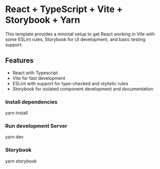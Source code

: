 # React + TypeScript + Vite + Storybook + Yarn

This template provides a minimal setup to get React working in Vite with some ESLint rules,
Storybook for UI development, and basic testing support.

## Features
- React with Typescript
- Vite for fast development
- ESLint with support for type-checked and stylistic rules
- Storybook for isolated component development and documentation

### Install dependencies
yarn install

### Run development Server
yarn dev

### Storybook
yarn storybook
